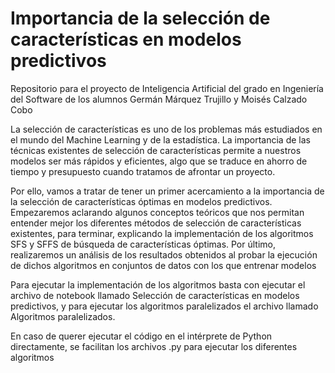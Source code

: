 # Importancia de la selección de características en modelos predictivos 
Repositorio para el proyecto de Inteligencia Artificial del grado en Ingeniería del Software de los alumnos Germán Márquez Trujillo y Moisés Calzado Cobo

La selección de características es uno de los problemas más estudiados en el mundo del Machine Learning y de la estadística. La importancia de las técnicas existentes de selección de características permite a nuestros modelos ser más rápidos y eficientes, algo que se traduce en ahorro de tiempo y presupuesto cuando tratamos de afrontar un proyecto. 

Por ello, vamos a tratar de tener un primer acercamiento a la importancia de la selección de características óptimas en modelos predictivos. Empezaremos aclarando algunos conceptos teóricos que nos permitan entender mejor los diferentes métodos de selección de características existentes, para terminar, explicando la implementación de los algoritmos SFS y SFFS de búsqueda de características óptimas. Por último, realizaremos un análisis de los resultados obtenidos al probar la ejecución de dichos algoritmos en conjuntos de datos con los que entrenar modelos

Para ejecutar la implementación de los algoritmos basta con ejecutar el archivo de notebook llamado Selección de características en modelos predictivos, y para ejecutar los algoritmos paralelizados el archivo llamado Algoritmos paralelizados.

En caso de querer ejecutar el código en el intérprete de Python directamente, se facilitan los archivos .py para ejecutar los diferentes algoritmos
